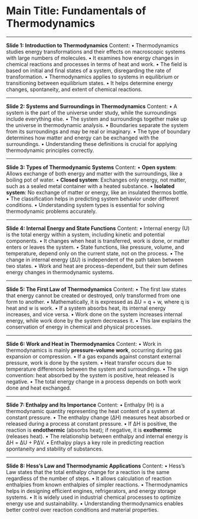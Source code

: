 # Main Title: **Fundamentals of Thermodynamics**

---

**Slide 1: Introduction to Thermodynamics**
Content:
• Thermodynamics studies energy transformations and their effects on macroscopic systems with large numbers of molecules.
• It examines how energy changes in chemical reactions and processes in terms of heat and work.
• The field is based on initial and final states of a system, disregarding the rate of transformation.
• Thermodynamics applies to systems in equilibrium or transitioning between equilibrium states.
• It helps determine energy changes, spontaneity, and extent of chemical reactions.

---

**Slide 2: Systems and Surroundings in Thermodynamics**
Content:
• A system is the part of the universe under study, while the surroundings include everything else.
• The system and surroundings together make up the universe in thermodynamic analysis.
• Boundaries separate the system from its surroundings and may be real or imaginary.
• The type of boundary determines how matter and energy can be exchanged with the surroundings.
• Understanding these definitions is crucial for applying thermodynamic principles correctly.

---

**Slide 3: Types of Thermodynamic Systems**
Content:
• **Open system**: Allows exchange of both energy and matter with the surroundings, like a boiling pot of water.
• **Closed system**: Exchanges only energy, not matter, such as a sealed metal container with a heated substance.
• **Isolated system**: No exchange of matter or energy, like an insulated thermos bottle.
• The classification helps in predicting system behavior under different conditions.
• Understanding system types is essential for solving thermodynamic problems accurately.

---

**Slide 4: Internal Energy and State Functions**
Content:
• Internal energy (U) is the total energy within a system, including kinetic and potential components.
• It changes when heat is transferred, work is done, or matter enters or leaves the system.
• State functions, like pressure, volume, and temperature, depend only on the current state, not on the process.
• The change in internal energy (ΔU) is independent of the path taken between two states.
• Work and heat are process-dependent, but their sum defines energy changes in thermodynamic systems.

---

**Slide 5: The First Law of Thermodynamics**
Content:
• The first law states that energy cannot be created or destroyed, only transformed from one form to another.
• Mathematically, it is expressed as ΔU = q + w, where q is heat and w is work.
• If a system absorbs heat, its internal energy increases, and vice versa.
• Work done on the system increases internal energy, while work done by the system decreases it.
• This law explains the conservation of energy in chemical and physical processes.

---

**Slide 6: Work and Heat in Thermodynamics**
Content:
• Work in thermodynamics is mainly **pressure-volume work**, occurring during gas expansion or compression.
• If a gas expands against constant external pressure, work is done by the system.
• Heat transfer occurs due to temperature differences between the system and surroundings.
• The sign convention: heat absorbed by the system is positive, heat released is negative.
• The total energy change in a process depends on both work done and heat exchanged.

---

**Slide 7: Enthalpy and Its Importance**
Content:
• Enthalpy (H) is a thermodynamic quantity representing the heat content of a system at constant pressure.
• The enthalpy change (ΔH) measures heat absorbed or released during a process at constant pressure.
• If ΔH is positive, the reaction is **endothermic** (absorbs heat); if negative, it is **exothermic** (releases heat).
• The relationship between enthalpy and internal energy is ΔH = ΔU + PΔV.
• Enthalpy plays a key role in predicting reaction spontaneity and stability of substances.

---

**Slide 8: Hess’s Law and Thermodynamic Applications**
Content:
• Hess’s Law states that the total enthalpy change for a reaction is the same regardless of the number of steps.
• It allows calculation of reaction enthalpies from known enthalpies of simpler reactions.
• Thermodynamics helps in designing efficient engines, refrigerators, and energy storage systems.
• It is widely used in industrial chemical processes to optimize energy use and sustainability.
• Understanding thermodynamics enables better control over reaction conditions and material properties.
